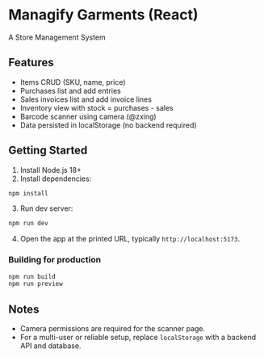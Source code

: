 # Managify Garments (React)

A Store Management System

## Features
- Items CRUD (SKU, name, price)
- Purchases list and add entries
- Sales invoices list and add invoice lines
- Inventory view with stock = purchases - sales
- Barcode scanner using camera (@zxing)
- Data persisted in localStorage (no backend required)

## Getting Started

1. Install Node.js 18+
2. Install dependencies:

```bash
npm install
```

3. Run dev server:

```bash
npm run dev
```

4. Open the app at the printed URL, typically `http://localhost:5173`.

### Building for production
```bash
npm run build
npm run preview
```

## Notes
- Camera permissions are required for the scanner page.
- For a multi-user or reliable setup, replace `localStorage` with a backend API and database.
